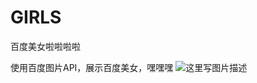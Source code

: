 # GIRLS
百度美女啦啦啦啦

使用百度图片API，展示百度美女，嘿嘿嘿
<img src="https://github.com/gamedirty/GIRLS/blob/master/gif/baidumeinvlalala.gif" alt="这里写图片描述" title=""> <br>
